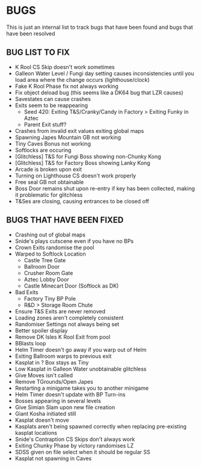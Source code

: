 # BUGS
This is just an internal list to track bugs that have been found and bugs that have been
resolved


## BUG LIST TO FIX
- K Rool CS Skip doesn't work sometimes
- Galleon Water Level / Fungi day setting causes inconsistencies until you load area where the change occurs (lighthouse/clock)
- Fake K Rool Phase fix not always working
- Fix object deload bug (this seems like a DK64 bug that LZR causes)
- Savestates can cause crashes
- Exits seem to be reappearing
	- Seed 420: Exiting T&S/Cranky/Candy in Factory > Exiting Funky in Aztec
	- Parent Exit stuff?
- Crashes from invalid exit values exiting global maps
- Spawning Japes Mountain GB not working
- Tiny Caves Bonus not working
- Softlocks are occuring
- [Glitchless] T&S for Fungi Boss showing non-Chunky Kong
- [Glitchless] T&S for Factory Boss showing Lanky Kong
- Arcade is broken upon exit
- Turning on Lighthouse CS doesn't work properly
- Free seal GB not obtainable
- Boss Door remains shut upon re-entry if key has been collected, making it problematic for glitchless
- T&Ses are closing, causing entrances to be closed off

## BUGS THAT HAVE BEEN FIXED
- Crashing out of global maps
- Snide's plays cutscene even if you have no BPs
- Crown Exits randomise the pool
- Warped to Softlock Location
	- Castle Tree Gate
	- Ballroom Door
	- Crusher Room Gate
	- Aztec Lobby Door
	- Castle Minecart Door (Softlock as DK)
- Bad Exits
	- Factory Tiny BP Pole
	- R&D > Storage Room Chute
- Ensure T&S Exits are never removed
- Loading zones aren't completely consistent
- Randomiser Settings not always being set
- Better spoiler display
- Remove DK Isles K Rool Exit from pool
- BBlasts loop
- Helm Timer doesn't go away if you warp out of Helm
- Exiting Ballroom warps to previous exit
- Kasplat in ? Box stays as Tiny
- Low Kasplat in Galleon Water unobtainable glitchless
- Give Moves isn't called
- Remove TGrounds/Open Japes
- Restarting a minigame takes you to another minigame
- Helm Timer doesn't update with BP Turn-ins
- Bosses appearing in several levels
- Give Simian Slam upon new file creation
- Giant Kosha initiated still
- Kasplat doesn't move
- Kasplats aren't being spawned correctly when replacing pre-existing kasplat locations
- Snide's Contraption CS Skips don't always work
- Exiting Chunky Phase by victory randomises LZ
- SDSS given on file select when it should be regular SS
- Kasplat not spawning in Caves